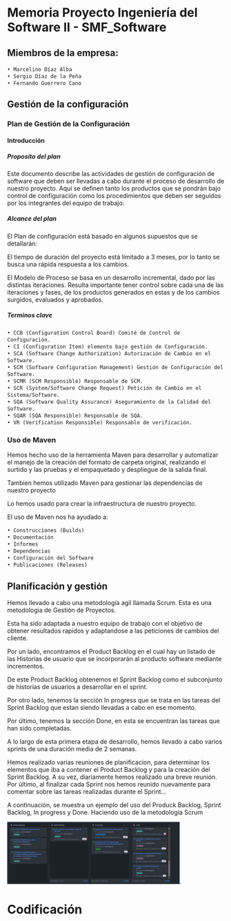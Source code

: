 # Memoria Proyecto Ingeniería del Software II - SMF_Software

## Miembros de la empresa:

    • Marcelino Díaz Alba
    • Sergio Díaz de la Peña
    • Fernando Guerrero Cano

## Gestión de la configuración

### Plan de Gestión de la Configuración

#### Introducción

##### Proposito del plan

Este documento describe las actividades de gestión de configuración de software que deben
ser llevadas a cabo durante el proceso de desarrollo de nuestro proyecto. Aquí se definen tanto los
productos que se pondrán bajo control de configuración como los procedimientos que deben
ser seguidos por los integrantes del equipo de trabajo.

##### Alcance del plan

El Plan de configuración está basado en algunos supuestos que se detallarán:

El tiempo de duración del proyecto está limitado a 3 meses, por lo tanto se busca
una rápida respuesta a los cambios.

El Modelo de Proceso se basa en un desarrollo incremental, dado por las distintas
iteraciones. Resulta importante tener control sobre cada una de las iteraciones y
fases, de los productos generados en estas y de los cambios surgidos, evaluados y
aprobados.

##### Terminos clave

    • CCB (Configuration Control Board) Comité de Control de Configuración.
    • CI (Configuration Item) elemento bajo gestión de Configuración.
    • SCA (Software Change Authorization) Autorización de Cambio en el Software.
    • SCM (Software Configuration Management) Gestión de Configuración del Software.
    • SCMR (SCM Responsible) Responsable de SCM.
    • SCR (System/Software Change Request) Petición de Cambio en el Sistema/Software.
    • SQA (Software Quality Assurance) Aseguramiento de la Calidad del Software.
    • SQAR (SQA Responsible) Responsable de SQA.
    • VR (Verification Responsible) Responsable de verificación.

### Uso de Maven

Hemos hecho uso de la herramienta Maven para desarrollar y automatizar el manejo de la creación del 
formato de carpeta original, realizando el surtido y las pruebas y el empaquetado y despliegue de la 
salida final.

Tambien hemos utilizado Maven para gestionar las dependencias de nuestro proyecto

Lo hemos usado para crear la infraestructura de nuestro proyecto.

El uso de Maven nos ha ayudado a:

    • Construcciones (Builds)
    • Documentación
    • Informes
    • Dependencias
    • Configuración del Software
    • Publicaciones (Releases)

## Planificación y gestión

Hemos llevado a cabo una metodología agil llamada Scrum. Esta es una metodologia de Gestión de Proyectos.

Esta ha sido adaptada a nuestro equipo de trabajo con el objetivo de obtener resultados rapidos y adaptandose a las peticiones de cambios del cliente.

Por un lado, encontramos el Product Backlog en el cual hay un listado de las Historias de usuario que se incorporarán al producto software mediante incrementos.

De este Product Backlog obtenemos el Sprint Backlog como el subconjunto de 
historias de usuarios a desarrollar en el sprint.

Por otro lado, tenemos la sección In progress que se trata en las tareas del Sprint Backlog que estan siendo llevadas a cabo en ese momento.

Por último, tenemos la sección Done, en esta se encuentran las tareas que han sido completadas.

A lo largo de esta primera etapa de desarrollo, hemos llevado a cabo varios sprints de una duración media de 2 semanas.

Hemos realizado varias reuniones de planificacion, para determinar los elementos que iba a contener el Product Backlog y para la creación del Sprint Backlog. A su vez, diariamente hemos realizado una breve reunión. 
Por último, al finalizar cada Sprint nos hemos reunido nuevamente para comentar sobre las tareas realizadas durante el Sprint...

A continuación, se muestra un ejemplo del uso del Produck Backlog, Sprint Backlog, In progress y Done. Haciendo uso de la metodología Scrum

![ImagenScrum](./Imagenes/Scrum.png).


# Codificación
